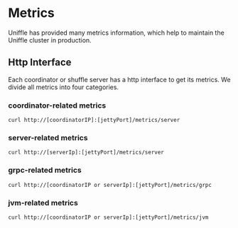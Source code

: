 # Metrics

Uniffle has provided many metrics information, which help to maintain the Uniffle cluster in production.

## Http Interface

Each coordinator or shuffle server has a http interface to get its metrics. 
We divide all metrics into four categories.

### coordinator-related metrics
```
curl http://[coordinatorIP]:[jettyPort]/metrics/server
```


### server-related metrics
```
curl http://[serverIp]:[jettyPort]/metrics/server
```

### grpc-related metrics
```
curl http://[coordinatorIP or serverIp]:[jettyPort]/metrics/grpc
```


### jvm-related metrics
```
curl http://[coordinatorIP or serverIp]:[jettyPort]/metrics/jvm
```